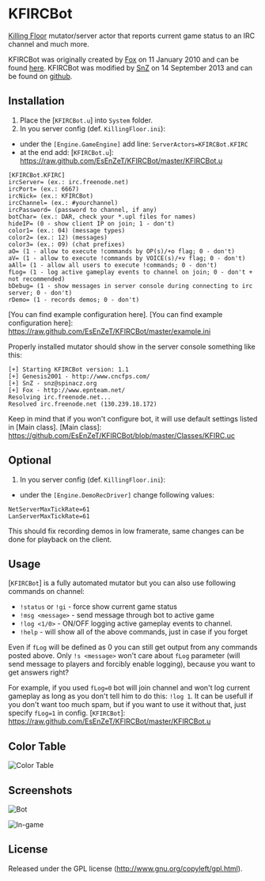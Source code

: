 KFIRCBot
========

[Killing Floor] mutator/server actor that reports current game status to an IRC channel and much more.

KFIRCBot was originally created by [Fox] on 11 January 2010 and can be found [here].
KFIRCBot was modified by [SnZ] on 14 September 2013 and can be found on [github].


[Killing Floor]: http://store.steampowered.com/app/1250/
[Fox]: http://steamcommunity.com/id/foxrlx
[here]: http://www.epnteam.net/fox/KFIRCBot.rar
[SnZ]: https://github.com/EsEnZeT
[github]: https://github.com/EsEnZeT/KFIRCBot


## Installation
1. Place the [`KFIRCBot.u`] into `System` folder.
2. In you server config (def. `KillingFloor.ini`):
 * under the `[Engine.GameEngine]` add line: `ServerActors=KFIRCBot.KFIRC`
 * at the end add:
[`KFIRCBot.u`]: https://raw.github.com/EsEnZeT/KFIRCBot/master/KFIRCBot.u

```
[KFIRCBot.KFIRC]
ircServer= (ex.: irc.freenode.net)
ircPort= (ex.: 6667)
ircNick= (ex.: KFIRCBot)
ircChannel= (ex.: #yourchannel)
ircPassword= (password to channel, if any)
botChar= (ex.: DAR, check your *.upl files for names)
hideIP= (0 - show client IP on join; 1 - don't)
color1= (ex.: 04) (message types)
color2= (ex.: 12) (messages)
color3= (ex.: 09) (chat prefixes)
aO= (1 - allow to execute !commands by OP(s)/+o flag; 0 - don't)
aV= (1 - allow to execute !commands by VOICE(s)/+v flag; 0 - don't)
aAll= (1 - allow all users to execute !commands; 0 - don't)
fLog= (1 - log active gameplay events to channel on join; 0 - don't + not recommended)
bDebug= (1 - show messages in server console during connecting to irc server; 0 - don't)
rDemo= (1 - records demos; 0 - don't)
```
[You can find example configuration here].
[You can find example configuration here]: https://raw.github.com/EsEnZeT/KFIRCBot/master/example.ini

Properly installed mutator should show in the server console something like this:
```
[+] Starting KFIRCBot version: 1.1
[+] Genesis2001 - http://www.cncfps.com/
[+] SnZ - snz@spinacz.org
[+] Fox - http://www.epnteam.net/
Resolving irc.freenode.net...
Resolved irc.freenode.net (130.239.18.172)
```

Keep in mind that if you won't configure bot, it will use default settings listed in [Main class].
[Main class]: https://github.com/EsEnZeT/KFIRCBot/blob/master/Classes/KFIRC.uc


## Optional
1. In you server config (def. `KillingFloor.ini`):
 * under the `[Engine.DemoRecDriver]` change following values:

```
NetServerMaxTickRate=61
LanServerMaxTickRate=61
```

This should fix recording demos in low framerate, same changes can be done for playback on the client.


## Usage
[`KFIRCBot`] is a fully automated mutator but you can also use following commands on channel:
* `!status` or `!gi` - force show current game status
* `!msg <message>` - send message through bot to active game
* `!log <1/0>` - ON/OFF logging active gameplay events to channel.
* `!help` - will show all of the above commands, just in case if you forget

Even if `fLog` will be defined as 0 you can still get output from any commands posted above.
Only `!s <message>` won't care about `fLog` parameter (will send message to players and forcibly enable logging), because you want to get answers right?

For example, if you used `fLog=0` bot will join channel and won't log current gameplay as long as you don't tell him to do this: `!log 1`.
It can be usefull if you don't want too much spam, but if you want to use it without that, just specify `fLog=1` in config.
[`KFIRCBot`]: https://raw.github.com/EsEnZeT/KFIRCBot/master/KFIRCBot.u


## Color Table
![Color Table](https://raw.github.com/EsEnZeT/KFIRCBot/master/screenshots/colors.png)


## Screenshots
![Bot](https://raw.github.com/EsEnZeT/KFIRCBot/master/screenshots/bot.png)

![In-game](https://raw.github.com/EsEnZeT/KFIRCBot/master/screenshots/ingame.jpg)


## License
Released under the GPL license (http://www.gnu.org/copyleft/gpl.html).


